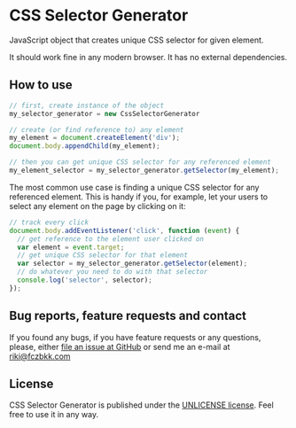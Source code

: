 # CSS Selector Generator

JavaScript object that creates unique CSS selector for given element.

It should work fine in any modern browser. It has no external dependencies.

## How to use

```javascript
// first, create instance of the object
my_selector_generator = new CssSelectorGenerator

// create (or find reference to) any element
my_element = document.createElement('div');
document.body.appendChild(my_element);

// then you can get unique CSS selector for any referenced element
my_element_selector = my_selector_generator.getSelector(my_element);
```

The most common use case is finding a unique CSS selector for any referenced element. This is handy if you, for example, let your users to select any element on the page by clicking on it:

```javascript
// track every click
document.body.addEventListener('click', function (event) {
  // get reference to the element user clicked on
  var element = event.target;
  // get unique CSS selector for that element
  var selector = my_selector_generator.getSelector(element);
  // do whatever you need to do with that selector
  console.log('selector', selector);
});
```

## Bug reports, feature requests and contact

If you found any bugs, if you have feature requests or any questions, please, either [file an issue at GitHub][1] or send me an e-mail at [riki@fczbkk.com][2]

## License

CSS Selector Generator is published under the [UNLICENSE license][3]. Feel free to use it in any way.


  [1]: https://github.com/fczbkk/css-selector-generator/issues
  [2]: mailto:riki@fczbkk.com?subject=CSSSelectorGenerator
  [3]: https://github.com/fczbkk/css-selector-generator/blob/master/UNLICENSE
